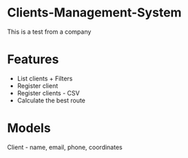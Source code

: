 # Clients-Management-System
This is a test from a company

# Features
* List clients + Filters
* Register client
* Register clients - CSV
* Calculate the best route

# Models
Client - name, email, phone, coordinates
